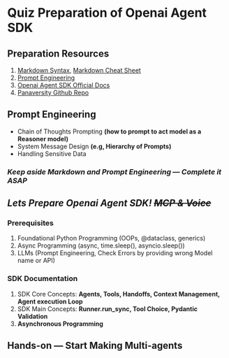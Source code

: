 # Quiz Preparation of Openai Agent SDK

## Preparation Resources

1. [Markdown Syntax](https://www.markdownguide.org/basic-syntax/), [Markdown Cheat Sheet](https://www.markdownguide.org/cheat-sheet/)
2. [Prompt Engineering](https://cookbook.openai.com/examples/gpt4-1_prompting_guide)
3. [Openai Agent SDK Official Docs](https://openai.github.io/openai-agents-python/)
4. [Panaversity Github Repo](https://github.com/panaversity/learn-agentic-ai/tree/main/01_ai_agents_first)

## Prompt Engineering

- Chain of Thoughts Prompting **(how to prompt to act model as a Reasoner model)**
- System Message Design **(e.g, Hierarchy of Prompts)**
- Handling Sensitive Data

### *Keep aside Markdown and Prompt Engineering — Complete it ASAP*

## *Lets Prepare Openai Agent SDK!  ~~MCP & Voice~~*

### Prerequisites

1. Foundational Python Programming (OOPs, @dataclass, generics)
2. Async Programming (async, time.sleep(), asyncio.sleep())
3. LLMs (Prompt Engineering, Check Errors by providing wrong Model name or API)

### SDK Documentation

1. SDK Core Concepts: **Agents, Tools, Handoffs, Context Management, Agent execution Loop**
2. SDK Main Concepts: **Runner.run_sync, Tool Choice, Pydantic Validation**
3. **Asynchronous Programming**

## Hands-on — Start Making Multi-agents
